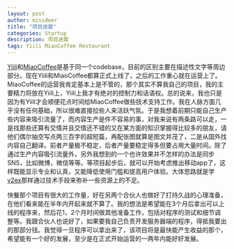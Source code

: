 ```yaml
---
layout: post
author: missdeer
title: "项目进展"
categories: Startup
description: 项目进展
tags: Yiili MiaoCoffee Restaurant
---
```

[Yiili](http://yii.li)和[MiaoCoffee](http://miaocoffee.com)是基于同一个codebase，目前的区别主要在描述性文字等周边部分。现在Yiili和MiaoCoffee都算正式上线了，之后的工作重心就在运营上了。MiaoCoffee的运营我肯定基本上是不管的，那个其实不算我自己的项目，我的主要精力将放在Yiili上，Yiili上我才有绝对的控制力和话语权。总的说来，我也只是因为有Yiili才会顺便花点时间给MiaoCoffee做些技术支持工作。我在人脉方面几乎没有任何基础，所以很难直接拉些人来活跃气氛。于是我想着前期只能自己生产些内容来吸引流量了，而内容生产是件不容易的事，对我来说有两条路可以走，一是找那些还算有交情并且交情还不错的又在某方面的知识掌握得比较多的朋友，请他们偶尔抽空写点两三百字的超短篇，再配张图就算是图文并茂了，二是从国外找内容自己翻译。前者产量极不稳定，后者产量要稳定得多但要占用大量时间。除了通过生产内容吸引流量外，另外我想到的一个也许效果并不怎样的办法是同步SNS，比如微博，微信等等。等项目起步后，就可以开始考虑推出移动app了，这样既能显示专业和认真，又能降低使用门槛和提高用户体验。大体思路就是学[v2ex](http://www.v2ex.com)那样通过技术手段来弥补一些资源上的不足。

快餐那个项目有很大的工作量，好在另两个合伙人也做好了打持久战的心理准备，在他们看来能在半年内开起来就不算了。我的想法是希望能在3个月后拿出可以上线的程序来，然后花1，2个月时间做其他准备工作，包括对程序的测试和细节调整等。我跟合伙人也说好了，如果要我自己负责开发服务器端的程序，得抵我要出的那部分钱。我觉得一旦程序可以拿出来了，该项目将是最快能产生收益的那个，希望能有一个好的发展，至少是在正式开始运营的一两年内能好好发展。
